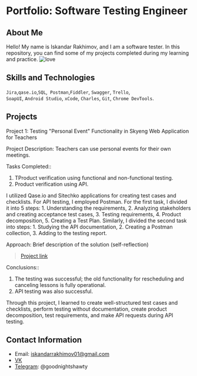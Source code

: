 # Portfolio: Software Testing Engineer

## About Me

Hello! My name is Iskandar Rakhimov, and I am a software tester.
In this repository, you can find some of my projects completed during my learning and practice.
![love](https://static1.cbrimages.com/wordpress/wp-content/uploads/2020/04/Netero-Featured.jpg?q=50&fit=contain&w=1140&h=&dpr=1.5)
<br>

## Skills and Technologies
``Jira``,``qase.io``,``SQL``,`` Postman``,``Fiddler``, ``Swagger``, ``Trello``, <br>
``SoapUI``, ``Android Studio``, ``xCode``, ``Charles``, ``Git``, ``Chrome DevTools``.




## Projects

<p> Project 1: Testing "Personal Event" Functionality in Skyeng Web Application for Teachers</p>
Project Description: Teachers can use personal events for their own meetings.
<p>Tasks Completed::<p>
<ol>
  <li>TProduct verification using functional and non-functional testing.</li>
  <li>Product verification using API.</li>
</ol>

I utilized Qase.io and Sitechko applications for creating test cases and checklists. For API testing, I employed Postman. For the first task, I divided it into 5 steps: 1. Understanding the requirements, 2. Analyzing stakeholders and creating acceptance test cases, 3. Testing requirements, 4. Product decomposition, 5. Creating a Test Plan. Similarly, I divided the second task into steps: 1. Studying the API documentation, 2. Creating a Postman collection, 3. Adding to the testing report.

<p>Approach: Brief description of the solution (self-reflection)<p>

> <a href="https://start.skyeng.ru">Project link</a>

 <p>Conclusions::<p>
<ol>
  <li>The testing was successful; the old functionality for rescheduling and canceling lessons is fully operational.</li>
  <li>API testing was also successful.</li>
</ol>

Through this project, I learned to create well-structured test cases and checklists, perform testing without documentation, create product decomposition, test requirements, and make API requests during API testing.
<br> 

## Contact Information
- Email: iskandarrakhimov01@gmail.com
- [VK](https://vk.com/idiskanduar)
- [Telegram](https://web.telegram.org/k/): @goodnightshawty

